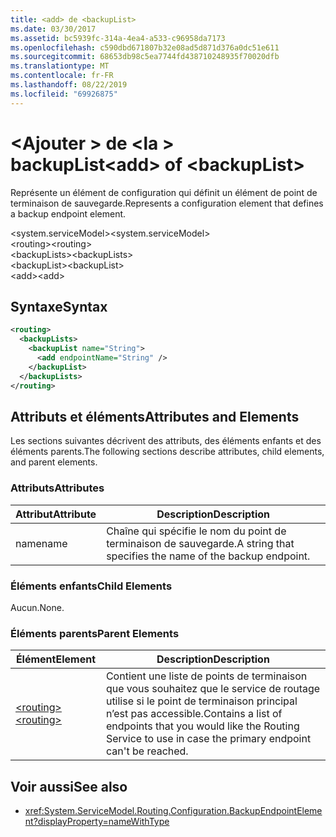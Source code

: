 ```yaml
---
title: <add> de <backupList>
ms.date: 03/30/2017
ms.assetid: bc5939fc-314a-4ea4-a533-c96958da7173
ms.openlocfilehash: c590dbd671807b32e08ad5d871d376a0dc51e611
ms.sourcegitcommit: 68653db98c5ea7744fd438710248935f70020dfb
ms.translationtype: MT
ms.contentlocale: fr-FR
ms.lasthandoff: 08/22/2019
ms.locfileid: "69926875"
---
```

# <a name="add-of-backuplist"></a><span data-ttu-id="7afd3-102">\<Ajouter > de \<la > backupList</span><span class="sxs-lookup"><span data-stu-id="7afd3-102">\<add> of \<backupList></span></span>
<span data-ttu-id="7afd3-103">Représente un élément de configuration qui définit un élément de point de terminaison de sauvegarde.</span><span class="sxs-lookup"><span data-stu-id="7afd3-103">Represents a configuration element that defines a backup endpoint element.</span></span>  
  
 <span data-ttu-id="7afd3-104">\<system.serviceModel></span><span class="sxs-lookup"><span data-stu-id="7afd3-104">\<system.serviceModel></span></span>  
<span data-ttu-id="7afd3-105">\<routing></span><span class="sxs-lookup"><span data-stu-id="7afd3-105">\<routing></span></span>  
<span data-ttu-id="7afd3-106">\<backupLists></span><span class="sxs-lookup"><span data-stu-id="7afd3-106">\<backupLists></span></span>  
<span data-ttu-id="7afd3-107">\<backupList></span><span class="sxs-lookup"><span data-stu-id="7afd3-107">\<backupList></span></span>  
<span data-ttu-id="7afd3-108">\<add></span><span class="sxs-lookup"><span data-stu-id="7afd3-108">\<add></span></span>  
  
## <a name="syntax"></a><span data-ttu-id="7afd3-109">Syntaxe</span><span class="sxs-lookup"><span data-stu-id="7afd3-109">Syntax</span></span>  
  
```xml  
<routing>
  <backupLists>
    <backupList name="String">
      <add endpointName="String" />
    </backupList>
  </backupLists>
</routing>
```  
  
## <a name="attributes-and-elements"></a><span data-ttu-id="7afd3-110">Attributs et éléments</span><span class="sxs-lookup"><span data-stu-id="7afd3-110">Attributes and Elements</span></span>  
 <span data-ttu-id="7afd3-111">Les sections suivantes décrivent des attributs, des éléments enfants et des éléments parents.</span><span class="sxs-lookup"><span data-stu-id="7afd3-111">The following sections describe attributes, child elements, and parent elements.</span></span>  
  
### <a name="attributes"></a><span data-ttu-id="7afd3-112">Attributs</span><span class="sxs-lookup"><span data-stu-id="7afd3-112">Attributes</span></span>  
  
|<span data-ttu-id="7afd3-113">Attribut</span><span class="sxs-lookup"><span data-stu-id="7afd3-113">Attribute</span></span>|<span data-ttu-id="7afd3-114">Description</span><span class="sxs-lookup"><span data-stu-id="7afd3-114">Description</span></span>|  
|---------------|-----------------|  
|<span data-ttu-id="7afd3-115">name</span><span class="sxs-lookup"><span data-stu-id="7afd3-115">name</span></span>|<span data-ttu-id="7afd3-116">Chaîne qui spécifie le nom du point de terminaison de sauvegarde.</span><span class="sxs-lookup"><span data-stu-id="7afd3-116">A string that specifies the name of the backup endpoint.</span></span>|  
  
### <a name="child-elements"></a><span data-ttu-id="7afd3-117">Éléments enfants</span><span class="sxs-lookup"><span data-stu-id="7afd3-117">Child Elements</span></span>  
 <span data-ttu-id="7afd3-118">Aucun.</span><span class="sxs-lookup"><span data-stu-id="7afd3-118">None.</span></span>  
  
### <a name="parent-elements"></a><span data-ttu-id="7afd3-119">Éléments parents</span><span class="sxs-lookup"><span data-stu-id="7afd3-119">Parent Elements</span></span>  
  
|<span data-ttu-id="7afd3-120">Élément</span><span class="sxs-lookup"><span data-stu-id="7afd3-120">Element</span></span>|<span data-ttu-id="7afd3-121">Description</span><span class="sxs-lookup"><span data-stu-id="7afd3-121">Description</span></span>|  
|-------------|-----------------|  
|[<span data-ttu-id="7afd3-122">\<routing></span><span class="sxs-lookup"><span data-stu-id="7afd3-122">\<routing></span></span>](routing.md)|<span data-ttu-id="7afd3-123">Contient une liste de points de terminaison que vous souhaitez que le service de routage utilise si le point de terminaison principal n’est pas accessible.</span><span class="sxs-lookup"><span data-stu-id="7afd3-123">Contains a list of endpoints that you would like the Routing Service to use in case the primary endpoint can't be reached.</span></span>|  
  
## <a name="see-also"></a><span data-ttu-id="7afd3-124">Voir aussi</span><span class="sxs-lookup"><span data-stu-id="7afd3-124">See also</span></span>

- <xref:System.ServiceModel.Routing.Configuration.BackupEndpointElement?displayProperty=nameWithType>

